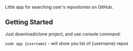 Little app for searching user's repositories on GitHub. 

## Getting Started
Just download/clone project, and use console command:

`node app {username}` - will show you list of {username}  repos

